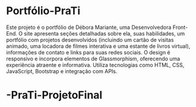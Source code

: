 # Portfólio-PraTi

Este projeto é o portfólio de Débora Mariante, uma Desenvolvedora Front-End. O site apresenta seções detalhadas sobre ela, suas habilidades, um portfólio com projetos desenvolvidos (incluindo um cartão de visitas animado, uma locadora de filmes interativa e uma estante de livros virtual), informações de contato e links para suas redes sociais. O design é responsivo e incorpora elementos de Glassmorphism, oferecendo uma experiência atraente e informativa. Utiliza tecnologias como HTML, CSS, JavaScript, Bootstrap e integração com APIs.
# -PraTi-ProjetoFinal
